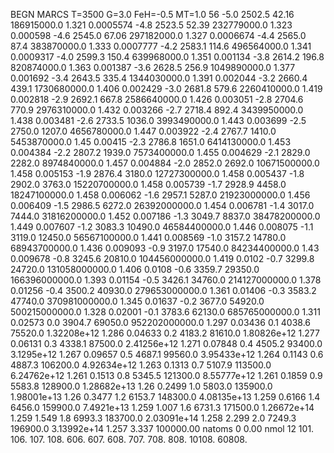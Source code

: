 BEGN
MARCS T=3500 G=3.0 FeH=-0.5 MT=1.0
                  56
-5.0 2502.5 42.16 186915000.0 1.321 0.0005574 
-4.8 2523.5 52.39 232779000.0 1.323 0.000598 
-4.6 2545.0 67.06 297182000.0 1.327 0.0006674 
-4.4 2565.0 87.4 383870000.0 1.333 0.0007777 
-4.2 2583.1 114.6 496564000.0 1.341 0.0009317 
-4.0 2599.3 150.4 639968000.0 1.351 0.001134 
-3.8 2614.2 196.8 820874000.0 1.363 0.001387 
-3.6 2628.5 256.9 1049890000.0 1.377 0.001692 
-3.4 2643.5 335.4 1344030000.0 1.391 0.002044 
-3.2 2660.4 439.1 1730680000.0 1.406 0.002429 
-3.0 2681.8 579.6 2260410000.0 1.419 0.002818 
-2.9 2692.1 667.8 2586640000.0 1.426 0.003051 
-2.8 2704.6 770.9 2976310000.0 1.432 0.003266 
-2.7 2718.4 892.4 3439950000.0 1.438 0.003481 
-2.6 2733.5 1036.0 3993490000.0 1.443 0.003699 
-2.5 2750.0 1207.0 4656780000.0 1.447 0.003922 
-2.4 2767.7 1410.0 5453870000.0 1.45 0.00415 
-2.3 2786.8 1651.0 6414130000.0 1.453 0.004384 
-2.2 2807.2 1939.0 7573400000.0 1.455 0.004629 
-2.1 2829.0 2282.0 8974840000.0 1.457 0.004884 
-2.0 2852.0 2692.0 10671500000.0 1.458 0.005153 
-1.9 2876.4 3180.0 12727300000.0 1.458 0.005437 
-1.8 2902.0 3763.0 15220700000.0 1.458 0.005739 
-1.7 2928.9 4458.0 18247100000.0 1.458 0.006062 
-1.6 2957.1 5287.0 21923000000.0 1.456 0.006409 
-1.5 2986.5 6272.0 26392000000.0 1.454 0.006781 
-1.4 3017.0 7444.0 31816200000.0 1.452 0.007186 
-1.3 3049.7 8837.0 38478200000.0 1.449 0.007607 
-1.2 3083.3 10490.0 46584400000.0 1.446 0.008075 
-1.1 3119.0 12450.0 56567100000.0 1.441 0.008569 
-1.0 3157.2 14780.0 68943700000.0 1.436 0.009093 
-0.9 3197.0 17540.0 84234400000.0 1.43 0.009678 
-0.8 3245.6 20810.0 104456000000.0 1.419 0.0102 
-0.7 3299.8 24720.0 131058000000.0 1.406 0.0108 
-0.6 3359.7 29350.0 166396000000.0 1.393 0.01154 
-0.5 3426.1 34760.0 214127000000.0 1.378 0.01256 
-0.4 3500.2 40930.0 279653000000.0 1.361 0.01406 
-0.3 3583.2 47740.0 370981000000.0 1.345 0.01637 
-0.2 3677.0 54920.0 500215000000.0 1.328 0.02001 
-0.1 3783.6 62130.0 685765000000.0 1.311 0.02573 
0.0 3904.7 69050.0 952202000000.0 1.297 0.03436 
0.1 4038.6 75520.0 1.32208e+12 1.286 0.04633 
0.2 4183.2 81610.0 1.80826e+12 1.277 0.06131 
0.3 4338.1 87500.0 2.41256e+12 1.271 0.07848 
0.4 4505.2 93400.0 3.1295e+12 1.267 0.09657 
0.5 4687.1 99560.0 3.95433e+12 1.264 0.1143 
0.6 4887.3 106200.0 4.92634e+12 1.263 0.1313 
0.7 5107.9 113500.0 6.24762e+12 1.261 0.1513 
0.8 5345.5 121300.0 8.55777e+12 1.261 0.1859 
0.9 5583.8 128900.0 1.28682e+13 1.26 0.2499 
1.0 5803.0 135900.0 1.98001e+13 1.26 0.3477 
1.2 6153.7 148300.0 4.08135e+13 1.259 0.6166 
1.4 6456.0 159900.0 7.4921e+13 1.259 1.007 
1.6 6731.3 171500.0 1.26672e+14 1.259 1.549 
1.8 6993.3 183700.0 2.03091e+14 1.258 2.299 
2.0 7249.3 196900.0 3.13992e+14 1.257 3.337 
100000.00
natoms              0      0.00
nmol          12
          101.         106.       107.      108.         606.        607.        608.
          707.         708.       808.    10108.       60808.
